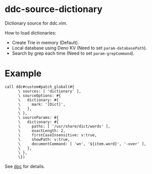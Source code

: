# ddc-source-dictionary

Dictionary source for ddc.vim.

How to load dictionaries:
- Create Trie in memory (Default).
- Local database using Deno KV (Need to set `param-databasePath`).
- Search by grep each time (Need to set `param-grepCommand`).

# Example

```vim
call ddc#custom#patch_global(#{
      \ sources: [ 'dictionary' ],
      \ sourceOptions: #{
      \   dictionary: #{
      \     mark: '[Dict]',
      \   },
      \ },
      \ sourceParams: #{
      \   dictionary: #{
      \     paths: [ '/usr/share/dict/words' ],
      \     exactLength: 2,
      \     firstCaseInsensitive: v:true,
      \     showPath: v:true,
      \     documentCommand: [ 'wn', '${item.word}', '-over' ],
      \   },
      \ },
      \})
```

See [doc](./doc/ddc-source-dictionary.txt) for details.
